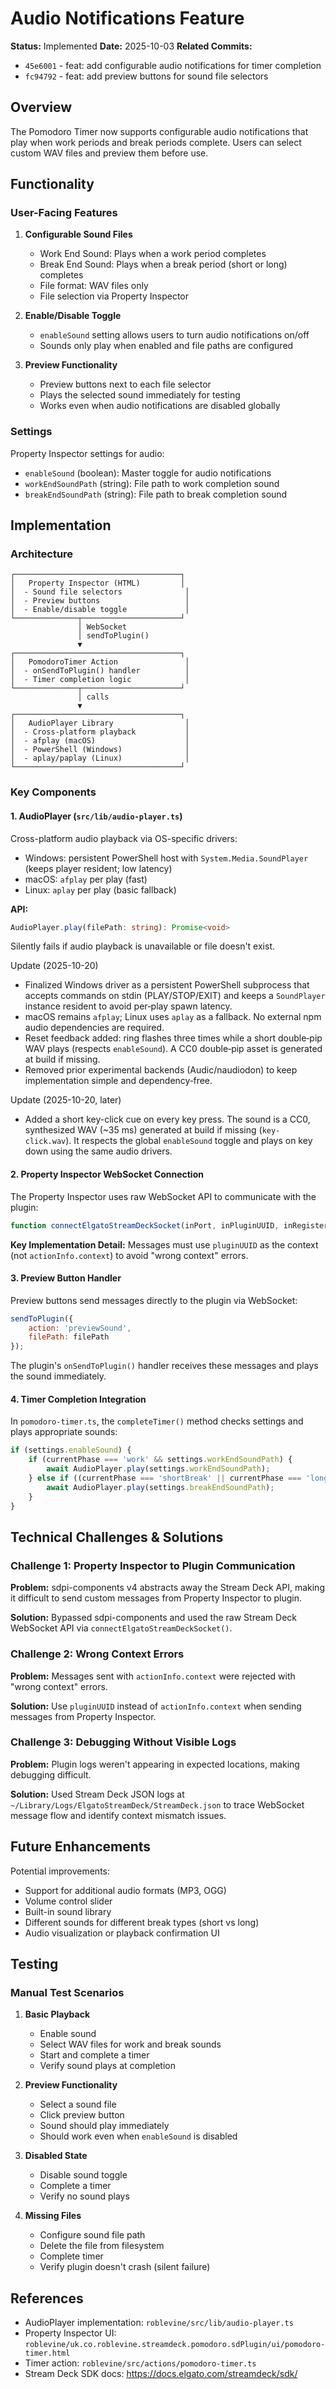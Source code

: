 # Audio Notifications Feature

**Status:** Implemented
**Date:** 2025-10-03
**Related Commits:**
- `45e6001` - feat: add configurable audio notifications for timer completion
- `fc94792` - feat: add preview buttons for sound file selectors

## Overview

The Pomodoro Timer now supports configurable audio notifications that play when work periods and break periods complete. Users can select custom WAV files and preview them before use.

## Functionality

### User-Facing Features

1. **Configurable Sound Files**
   - Work End Sound: Plays when a work period completes
   - Break End Sound: Plays when a break period (short or long) completes
   - File format: WAV files only
   - File selection via Property Inspector

2. **Enable/Disable Toggle**
   - `enableSound` setting allows users to turn audio notifications on/off
   - Sounds only play when enabled and file paths are configured

3. **Preview Functionality**
   - Preview buttons next to each file selector
   - Plays the selected sound immediately for testing
   - Works even when audio notifications are disabled globally

### Settings

Property Inspector settings for audio:
- `enableSound` (boolean): Master toggle for audio notifications
- `workEndSoundPath` (string): File path to work completion sound
- `breakEndSoundPath` (string): File path to break completion sound

## Implementation

### Architecture

```
┌─────────────────────────────────────┐
│   Property Inspector (HTML)         │
│  - Sound file selectors              │
│  - Preview buttons                   │
│  - Enable/disable toggle             │
└──────────────┬──────────────────────┘
               │ WebSocket
               │ sendToPlugin()
               ▼
┌─────────────────────────────────────┐
│   PomodoroTimer Action               │
│  - onSendToPlugin() handler          │
│  - Timer completion logic            │
└──────────────┬──────────────────────┘
               │ calls
               ▼
┌─────────────────────────────────────┐
│   AudioPlayer Library                │
│  - Cross-platform playback           │
│  - afplay (macOS)                    │
│  - PowerShell (Windows)              │
│  - aplay/paplay (Linux)              │
└─────────────────────────────────────┘
```

### Key Components

#### 1. AudioPlayer (`src/lib/audio-player.ts`)

Cross-platform audio playback via OS-specific drivers:

- Windows: persistent PowerShell host with `System.Media.SoundPlayer` (keeps player resident; low latency)
- macOS: `afplay` per play (fast)
- Linux: `aplay` per play (basic fallback)

**API:**
```typescript
AudioPlayer.play(filePath: string): Promise<void>
```

Silently fails if audio playback is unavailable or file doesn't exist.

Update (2025-10-20)
- Finalized Windows driver as a persistent PowerShell subprocess that accepts commands on stdin (PLAY/STOP/EXIT) and keeps a `SoundPlayer` instance resident to avoid per‑play spawn latency.
- macOS remains `afplay`; Linux uses `aplay` as a fallback. No external npm audio dependencies are required.
- Reset feedback added: ring flashes three times while a short double‑pip WAV plays (respects `enableSound`). A CC0 double‑pip asset is generated at build if missing.
- Removed prior experimental backends (Audic/naudiodon) to keep implementation simple and dependency‑free.

Update (2025-10-20, later)
- Added a short key-click cue on every key press. The sound is a CC0, synthesized WAV (~35 ms) generated at build if missing (`key-click.wav`). It respects the global `enableSound` toggle and plays on key down using the same audio drivers.

#### 2. Property Inspector WebSocket Connection

The Property Inspector uses raw WebSocket API to communicate with the plugin:

```javascript
function connectElgatoStreamDeckSocket(inPort, inPluginUUID, inRegisterEvent, inInfo, inActionInfo)
```

**Key Implementation Detail:**
Messages must use `pluginUUID` as the context (not `actionInfo.context`) to avoid "wrong context" errors.

#### 3. Preview Button Handler

Preview buttons send messages directly to the plugin via WebSocket:

```javascript
sendToPlugin({
    action: 'previewSound',
    filePath: filePath
});
```

The plugin's `onSendToPlugin()` handler receives these messages and plays the sound immediately.

#### 4. Timer Completion Integration

In `pomodoro-timer.ts`, the `completeTimer()` method checks settings and plays appropriate sounds:

```typescript
if (settings.enableSound) {
    if (currentPhase === 'work' && settings.workEndSoundPath) {
        await AudioPlayer.play(settings.workEndSoundPath);
    } else if ((currentPhase === 'shortBreak' || currentPhase === 'longBreak') && settings.breakEndSoundPath) {
        await AudioPlayer.play(settings.breakEndSoundPath);
    }
}
```

## Technical Challenges & Solutions

### Challenge 1: Property Inspector to Plugin Communication

**Problem:** sdpi-components v4 abstracts away the Stream Deck API, making it difficult to send custom messages from Property Inspector to plugin.

**Solution:** Bypassed sdpi-components and used the raw Stream Deck WebSocket API via `connectElgatoStreamDeckSocket()`.

### Challenge 2: Wrong Context Errors

**Problem:** Messages sent with `actionInfo.context` were rejected with "wrong context" errors.

**Solution:** Use `pluginUUID` instead of `actionInfo.context` when sending messages from Property Inspector.

### Challenge 3: Debugging Without Visible Logs

**Problem:** Plugin logs weren't appearing in expected locations, making debugging difficult.

**Solution:** Used Stream Deck JSON logs at `~/Library/Logs/ElgatoStreamDeck/StreamDeck.json` to trace WebSocket message flow and identify context mismatch issues.

## Future Enhancements

Potential improvements:
- Support for additional audio formats (MP3, OGG)
- Volume control slider
- Built-in sound library
- Different sounds for different break types (short vs long)
- Audio visualization or playback confirmation UI

## Testing

### Manual Test Scenarios

1. **Basic Playback**
   - Enable sound
   - Select WAV files for work and break sounds
   - Start and complete a timer
   - Verify sound plays at completion

2. **Preview Functionality**
   - Select a sound file
   - Click preview button
   - Sound should play immediately
   - Should work even when `enableSound` is disabled

3. **Disabled State**
   - Disable sound toggle
   - Complete a timer
   - Verify no sound plays

4. **Missing Files**
   - Configure sound file path
   - Delete the file from filesystem
   - Complete timer
   - Verify plugin doesn't crash (silent failure)

## References

- AudioPlayer implementation: `roblevine/src/lib/audio-player.ts`
- Property Inspector UI: `roblevine/uk.co.roblevine.streamdeck.pomodoro.sdPlugin/ui/pomodoro-timer.html`
- Timer action: `roblevine/src/actions/pomodoro-timer.ts`
- Stream Deck SDK docs: https://docs.elgato.com/streamdeck/sdk/
